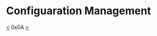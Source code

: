 # Configuaration Management
[<](https://github.com/TheeKingZa/alx-system_engineering-devops/tree/master/0x09-web_infrastructure_design/README.md)  0x0A [>](https://github.com/TheeKingZa/alx-system_engineering-devops/tree/master/attack_is_the_best_defense)
